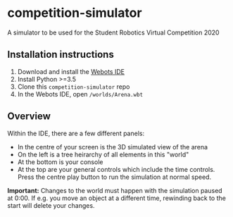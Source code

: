 # competition-simulator
A simulator to be used for the Student Robotics Virtual Competition 2020

## Installation instructions

1. Download and install the [Webots IDE](https://cyberbotics.com/#download)
2. Install Python >=3.5
3. Clone this `competition-simulator` repo
4. In the Webots IDE, open `/worlds/Arena.wbt`

## Overview

Within the IDE, there are a few different panels:

- In the centre of your screen is the 3D simulated view of the arena
- On the left is a tree heirarchy of all elements in this "world"
- At the bottom is your console
- At the top are your general controls which include the time controls. Press the centre play button to run the simulation at normal speed.

**Important:** Changes to the world must happen with the simulation paused at 0:00. If e.g. you move an object at a different time, rewinding back to the start will delete your changes.
